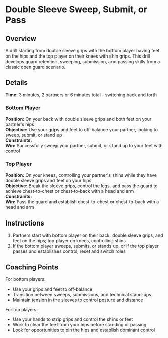 # Double Sleeve Sweep, Submit, or Pass

## Overview
A drill starting from double sleeve grips with the bottom player having feet on the hips and the top player on their knees with shin grips. This drill develops guard retention, sweeping, submission, and passing skills from a classic open guard scenario.

## Details
**Time:** 3 minutes, 2 partners or 6 minutes total - switching back and forth  

### Bottom Player
**Position:** On your back with double sleeve grips and both feet on your partner's hips  
**Objective:** Use your grips and feet to off-balance your partner, looking to sweep, submit, or stand up  
**Constraints:**   
**Win:** Successfully sweep your partner, submit, or stand up to your feet with control  

### Top Player
**Position:** On your knees, controlling your partner's shins while they have double sleeve grips and feet on your hips  
**Objective:** Break the sleeve grips, control the legs, and pass the guard to achieve chest-to-chest or chest-to-back with a head and arm  
**Constraints:**  
**Win:** Pass the guard and establish chest-to-chest or chest-to-back with a head and arm  

## Instructions
1. Partners start with bottom player on their back, double sleeve grips, and feet on the hips; top player on knees, controlling shins
2. If the bottom player sweeps, submits, or stands up, or if the top player passes and establishes control, reset and switch roles

## Coaching Points
For bottom players:
- Use your grips and feet to off-balance
- Transition between sweeps, submissions, and technical stand-ups
- Maintain tension in the sleeves to control posture and distance

For top players:
- Use your hands to strip grips and control the shins or feet
- Work to clear the feet from your hips before standing or passing
- Look for opportunities to pin the hips and establish dominant control
